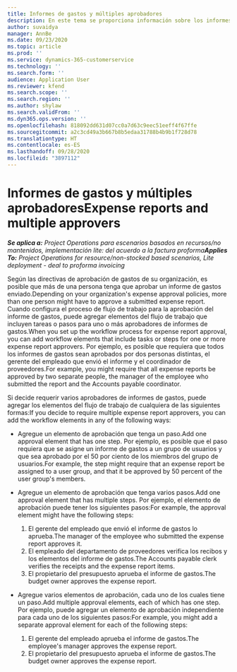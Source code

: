 ```yaml
---
title: Informes de gastos y múltiples aprobadores
description: En este tema se proporciona información sobre los informes de gastos que requieren la aprobación de más de una persona.
author: suvaidya
manager: AnnBe
ms.date: 09/23/2020
ms.topic: article
ms.prod: ''
ms.service: dynamics-365-customerservice
ms.technology: ''
ms.search.form: ''
audience: Application User
ms.reviewer: kfend
ms.search.scope: ''
ms.search.region: ''
ms.author: shylaw
ms.search.validFrom: ''
ms.dyn365.ops.version: ''
ms.openlocfilehash: 818092dd631d07cc0a7d63c9eec51eeff4f67ffe
ms.sourcegitcommit: a2c3cd49a3b667b8b5edaa31788b4b9b1f728d78
ms.translationtype: HT
ms.contentlocale: es-ES
ms.lasthandoff: 09/28/2020
ms.locfileid: "3897112"
---
```

# <a name="expense-reports-and-multiple-approvers"></a><span data-ttu-id="d8da9-103">Informes de gastos y múltiples aprobadores</span><span class="sxs-lookup"><span data-stu-id="d8da9-103">Expense reports and multiple approvers</span></span>

<span data-ttu-id="d8da9-104">_**Se aplica a:** Project Operations para escenarios basados en recursos/no mantenidos, implementación lite: del acuerdo a la factura proforma_</span><span class="sxs-lookup"><span data-stu-id="d8da9-104">_**Applies To:** Project Operations for resource/non-stocked based scenarios, Lite deployment - deal to proforma invoicing_</span></span>

<span data-ttu-id="d8da9-105">Según las directivas de aprobación de gastos de su organización, es posible que más de una persona tenga que aprobar un informe de gastos enviado.</span><span class="sxs-lookup"><span data-stu-id="d8da9-105">Depending on your organization's expense approval policies, more than one person might have to approve a submitted expense report.</span></span> <span data-ttu-id="d8da9-106">Cuando configura el proceso de flujo de trabajo para la aprobación del informe de gastos, puede agregar elementos del flujo de trabajo que incluyen tareas o pasos para uno o más aprobadores de informes de gastos.</span><span class="sxs-lookup"><span data-stu-id="d8da9-106">When you set up the workflow process for expense report approval, you can add workflow elements that include tasks or steps for one or more expense report approvers.</span></span> <span data-ttu-id="d8da9-107">Por ejemplo, es posible que requiera que todos los informes de gastos sean aprobados por dos personas distintas, el gerente del empleado que envió el informe y el coordinador de proveedores.</span><span class="sxs-lookup"><span data-stu-id="d8da9-107">For example, you might require that all expense reports be approved by two separate people, the manager of the employee who submitted the report and the Accounts payable coordinator.</span></span>

<span data-ttu-id="d8da9-108">Si decide requerir varios aprobadores de informes de gastos, puede agregar los elementos del flujo de trabajo de cualquiera de las siguientes formas:</span><span class="sxs-lookup"><span data-stu-id="d8da9-108">If you decide to require multiple expense report approvers, you can add the workflow elements in any of the following ways:</span></span>

- <span data-ttu-id="d8da9-109">Agregue un elemento de aprobación que tenga un paso.</span><span class="sxs-lookup"><span data-stu-id="d8da9-109">Add one approval element that has one step.</span></span> <span data-ttu-id="d8da9-110">Por ejemplo, es posible que el paso requiera que se asigne un informe de gastos a un grupo de usuarios y que sea aprobado por el 50 por ciento de los miembros del grupo de usuarios.</span><span class="sxs-lookup"><span data-stu-id="d8da9-110">For example, the step might require that an expense report be assigned to a user group, and that it be approved by 50 percent of the user group's members.</span></span>
- <span data-ttu-id="d8da9-111">Agregue un elemento de aprobación que tenga varios pasos.</span><span class="sxs-lookup"><span data-stu-id="d8da9-111">Add one approval element that has multiple steps.</span></span> <span data-ttu-id="d8da9-112">Por ejemplo, el elemento de aprobación puede tener los siguientes pasos:</span><span class="sxs-lookup"><span data-stu-id="d8da9-112">For example, the approval element might have the following steps:</span></span>

    1. <span data-ttu-id="d8da9-113">El gerente del empleado que envió el informe de gastos lo aprueba.</span><span class="sxs-lookup"><span data-stu-id="d8da9-113">The manager of the employee who submitted the expense report approves it.</span></span>
    2. <span data-ttu-id="d8da9-114">El empleado del departamento de proveedores verifica los recibos y los elementos del informe de gastos.</span><span class="sxs-lookup"><span data-stu-id="d8da9-114">The Accounts payable clerk verifies the receipts and the expense report items.</span></span>
    3. <span data-ttu-id="d8da9-115">El propietario del presupuesto aprueba el informe de gastos.</span><span class="sxs-lookup"><span data-stu-id="d8da9-115">The budget owner approves the expense report.</span></span>

- <span data-ttu-id="d8da9-116">Agregue varios elementos de aprobación, cada uno de los cuales tiene un paso.</span><span class="sxs-lookup"><span data-stu-id="d8da9-116">Add multiple approval elements, each of which has one step.</span></span> <span data-ttu-id="d8da9-117">Por ejemplo, puede agregar un elemento de aprobación independiente para cada uno de los siguientes pasos:</span><span class="sxs-lookup"><span data-stu-id="d8da9-117">For example, you might add a separate approval element for each of the following steps:</span></span>

    1. <span data-ttu-id="d8da9-118">El gerente del empleado aprueba el informe de gastos.</span><span class="sxs-lookup"><span data-stu-id="d8da9-118">The employee's manager approves the expense report.</span></span>
    2. <span data-ttu-id="d8da9-119">El propietario del presupuesto aprueba el informe de gastos.</span><span class="sxs-lookup"><span data-stu-id="d8da9-119">The budget owner approves the expense report.</span></span>
